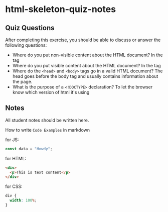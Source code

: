 # html-skeleton-quiz-notes

## Quiz Questions

After completing this exercise, you should be able to discuss or answer the following questions:

- Where do you put non-visible content about the HTML document?
In the <head> tag
- Where do you put visible content about the HTML document?
In the <body> tag
- Where do the `<head>` and `<body>` tags go in a valid HTML document?
The head goes before the  body tag and usually contains information about the page.
- What is the purpose of a `<!DOCTYPE>` declaration?
To let the browser know which version of html it's using
## Notes

All student notes should be written here.


How to write `Code Examples` in markdown

for JS:

```javascript
const data = "Howdy";
```

for HTML:

```html
<div>
  <p>This is text content</p>
</div>
```

for CSS:

```css
div {
  width: 100%;
}
```
